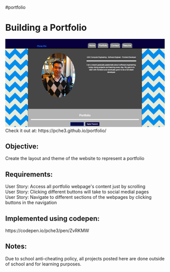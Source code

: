 #portfolio

<h1>Building a Portfolio</h1>
<img src="https://github.com/pche3/portfolio/blob/gh-pages/photos/profile_preview.png?raw=true" alt="Preview">
Check it out at: https://pche3.github.io/portfolio/

<h2>Objective:</h2>
Create the layout and theme of the website to represent a portfolio

<h2>Requirements:</h2>
User Story: Access all portfolio webpage's content just by scrolling 
<br>User Story: Clicking different buttons will take to social medial pages
<br>User Story: Navigate to different sections of the webpages by clicking buttons in the navigation

<h2>Implemented using codepen:</h2>
https://codepen.io/pche3/pen/ZvRKMW

<h2>Notes:</h2>
Due to school anti-cheating policy, all projects posted here are done outside of school and for learning purposes.

